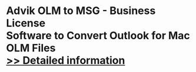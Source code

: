 # Advik OLM to MSG - Business License<br />Software to Convert Outlook for Mac OLM Files<br />[>> Detailed information](https://secure.shareit.com/shareit/product.html?productid=300805154&affiliateid=200057808)